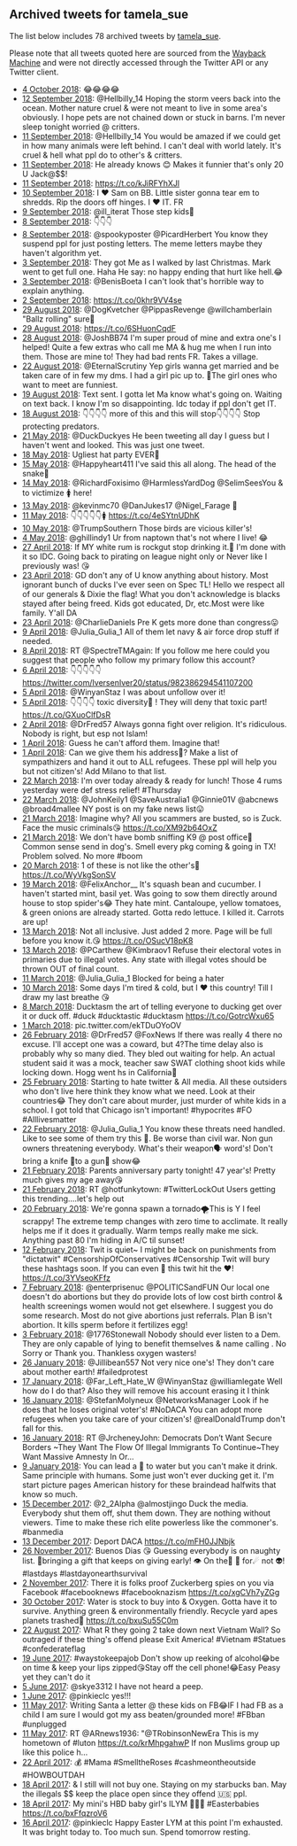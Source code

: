 ## Archived tweets for tamela_sue

The list below includes 78 archived tweets by
[tamela_sue](https://twitter.com/tamela_sue).

Please note that all tweets quoted here are sourced from the
[Wayback Machine](https://web.archive.org) and were not directly accessed through the Twitter API or
any Twitter client.

* [ 4 October 2018](https://web.archive.org/web/20181004064858/https://twitter.com/tamela_sue/status/1047740343653998593): 😂😂😂😂 <!--1047740343653998593-->
* [12 September 2018](https://web.archive.org/web/20180912001302/https://twitter.com/tamela_sue/status/1039668170741739520): @Hellbilly_14 Hoping the storm veers back into the ocean. Mother nature cruel &amp; were not meant to live in some area's obviously. I hope pets are not chained down or stuck in barns. I'm never sleep tonight worried @ critters. <!--1039668170741739520-->
* [11 September 2018](https://web.archive.org/web/20180911231049/https://twitter.com/tamela_sue/status/1039652513413296128): @Hellbilly_14 You would be amazed if we could get in how many animals were left behind. I can't deal with world lately. It's cruel &amp; hell what ppl do to other's &amp; critters. <!--1039652513413296128-->
* [11 September 2018](https://web.archive.org/web/20180911125856/https://twitter.com/tamela_sue/status/1039498527938945025): He already knows 😊 Makes it funnier that's only 20 U Jack@$$! <!--1039498527938945025-->
* [11 September 2018](https://web.archive.org/web/20180911000509/https://twitter.com/tamela_sue/status/1039303798970306561): https://t.co/kJiRFYhXJl <!--1039303798970306561-->
* [10 September 2018](https://web.archive.org/web/20180910010334/https://twitter.com/tamela_sue/status/1038956112131903488): I ❤ Sam on BB. Little sister gonna tear em to shredds. Rip the doors off hinges. I ❤ IT. FR <!--1038956112131903488-->
* [ 9 September 2018](https://web.archive.org/web/20180909160424/https://twitter.com/tamela_sue/status/1038820426397433856): @ill_iterat Those step kids🤔 <!--1038820426397433856-->
* [ 8 September 2018](https://web.archive.org/web/20180908160309/https://twitter.com/tamela_sue/status/1038457723975815169): 👇👇👇 <!--1038457723975815169-->
* [ 8 September 2018](https://web.archive.org/web/20180908153440/https://twitter.com/tamela_sue/status/1038450555906076672): @spookyposter @PicardHerbert You know they suspend ppl for just posting letters. The meme letters maybe they haven't algorithm yet. <!--1038450555906076672-->
* [ 3 September 2018](https://web.archive.org/web/20180903181038/https://twitter.com/tamela_sue/status/1036677866849804295): They got Me as I walked by last Christmas. Mark went to get full one. Haha He say: no happy ending that hurt like hell.😂 <!--1036677866849804295-->
* [ 3 September 2018](https://web.archive.org/web/20180903180548/https://twitter.com/tamela_sue/status/1036676650522615813): @BenisBoeta I can't look that's horrible way to explain anything. <!--1036676650522615813-->
* [ 2 September 2018](https://web.archive.org/web/20180902115243/https://twitter.com/tamela_sue/status/1036220373166186496): https://t.co/0khr9VV4se <!--1036220373166186496-->
* [29 August 2018](https://web.archive.org/web/20180829005908/https://twitter.com/tamela_sue/status/1034606342059827200): @DogKvetcher @PippasRevenge @willchamberlain "Ballz rolling" sure👀 <!--1034606342059827200-->
* [29 August 2018](https://web.archive.org/web/20180829004606/https://twitter.com/tamela_sue/status/1034603062118236161): https://t.co/6SHuonCqdF <!--1034603062118236161-->
* [28 August 2018](https://web.archive.org/web/20180828175907/https://twitter.com/tamela_sue/status/1034500641421512704): @JoshBB74 I'm super proud of mine and extra one's I helped! Quite a few extras who call me MA &amp; hug me when I run into them. Those are mine to! They had bad rents FR. Takes a village. <!--1034500641421512704-->
* [22 August 2018](https://web.archive.org/web/20180822024056/https://twitter.com/tamela_sue/status/1032095245796827137): @EternalScrutiny Yep girls wanna get married and be taken care of in few my dms. I had a girl pic up to. 🤔The girl ones who want to meet are funniest. <!--1032095245796827137-->
* [19 August 2018](https://web.archive.org/web/20180819133421/https://twitter.com/tamela_sue/status/1031172519888347136): Text sent. I gotta let Ma know what's going on. Waiting on text back. I know I'm so disappointing. Idc today if ppl don't get IT. <!--1031172519888347136-->
* [18 August 2018](https://web.archive.org/web/20180818222148/https://twitter.com/tamela_sue/status/1030942869178277888): 👇👇👇👇 more of this and this will stop👇👇👇👇 Stop protecting predators. <!--1030942869178277888-->
* [21 May 2018](https://web.archive.org/web/20180521013435/https://twitter.com/tamela_sue/status/998376476809617408): @DuckDuckyes He been tweeting all day I guess but I haven't went and looked. This was just one tweet. <!--998376476809617408-->
* [18 May 2018](https://web.archive.org/web/20180518123505/https://twitter.com/tamela_sue/status/997455533463437312): Ugliest hat party EVER🙊 <!--997455533463437312-->
* [15 May 2018](https://web.archive.org/web/20180515162636/https://twitter.com/tamela_sue/status/996426632960401411): @Happyheart411 I've said this all along. The head of the snake🐍 <!--996426632960401411-->
* [14 May 2018](https://web.archive.org/web/20180514222432/https://twitter.com/tamela_sue/status/996154321946529792): @RichardFoxisimo @HarmlessYardDog @SelimSeesYou &amp; to victimize 🚺 here! <!--996154321946529792-->
* [13 May 2018](https://web.archive.org/web/20180513102100/https://twitter.com/tamela_sue/status/995609850951491584): @kevinmc70 @DanJukes17 @Nigel_Farage 🙌 <!--995609850951491584-->
* [11 May 2018](https://web.archive.org/web/20180511114827/https://twitter.com/tamela_sue/status/994907082750070785): 👇👇👇👇👇🚺 https://t.co/4eSYtnUDhK <!--994907082750070785-->
* [10 May 2018](https://web.archive.org/web/20180510000654/https://twitter.com/tamela_sue/status/994368144025313281): @TrumpSouthern Those birds are vicious killer's! <!--994368144025313281-->
* [ 4 May 2018](https://web.archive.org/web/20180504210145/https://twitter.com/tamela_sue/status/992509610178371585): @ghillindy1 Ur from naptown that's not where I live! 😂 <!--992509610178371585-->
* [27 April 2018](https://web.archive.org/web/20180427165820/https://twitter.com/tamela_sue/status/989911637300858881): If MY white rum is rockgut stop drinking it.🙊 I'm done with it so IDC. Going back to pirating on league night only or Never like I previously was! 😘 <!--989911637300858881-->
* [23 April 2018](https://web.archive.org/web/20180423225007/https://twitter.com/tamela_sue/status/988550615017181184): GD don't any of U know anything about history. Most ignorant bunch of ducks I've ever seen on Spec TL! Hello we respect all of our generals &amp; Dixie the flag! What you don't acknowledge is blacks stayed after being freed. Kids got educated, Dr, etc.Most were like family. Y'all DA <!--988550615017181184-->
* [23 April 2018](https://web.archive.org/web/20180423185034/https://twitter.com/tamela_sue/status/988490330281570304): @CharlieDaniels Pre K gets more done than congress😛 <!--988490330281570304-->
* [ 9 April 2018](https://web.archive.org/web/20180409170732/https://twitter.com/tamela_sue/status/983390970988449792): @Julia_Gulia_1 All of them let navy &amp; air force drop stuff if needed. <!--983390970988449792-->
* [ 8 April 2018](https://web.archive.org/web/20180408163108/https://twitter.com/tamela_sue/status/983019422767075329): RT @SpectreTMAgain: If you follow me here could you suggest that people who follow my primary follow this account? <!--983019422767075329-->
* [ 6 April 2018](https://web.archive.org/web/20180406224100/https://twitter.com/tamela_sue/status/982387719564382208): 👇👇👇👇👇 https://twitter.com/IversenIver20/status/982386294541107200 <!--982387719564382208-->
* [ 5 April 2018](https://web.archive.org/web/20180405102240/https://twitter.com/tamela_sue/status/981839531484893184): @WinyanStaz I was about unfollow over it! <!--981839531484893184-->
* [ 5 April 2018](https://web.archive.org/web/20180405022359/https://twitter.com/tamela_sue/status/981719066883829760): 👇👇👇👇 toxic diversity🙌 ! They will deny that toxic part! https://t.co/GXuoClfDsR <!--981719066883829760-->
* [ 2 April 2018](https://web.archive.org/web/20180402214045/https://twitter.com/tamela_sue/status/980923013163094016): @DrFred57 Always gonna fight over religion. It's ridiculous. Nobody is right, but esp not Islam! <!--980923013163094016-->
* [ 1 April 2018](https://web.archive.org/web/20180401154150/https://twitter.com/tamela_sue/status/980470129044664321): Guess he can't afford them. Imagine that! <!--980470129044664321-->
* [ 1 April 2018](https://web.archive.org/web/20180401150206/https://twitter.com/tamela_sue/status/980460159821668352): Can we give them his address🤔? Make a list of sympathizers and hand it out to ALL refugees. These ppl will help you but not citizen's! Add Milano to that list. <!--980460159821668352-->
* [22 March 2018](https://web.archive.org/web/20180322153902/https://twitter.com/tamela_sue/status/976845717636616194): I'm over today already &amp; ready for lunch! Those 4 rums yesterday were def stress relief! #Thursday <!--976845717636616194-->
* [22 March 2018](https://web.archive.org/web/20180322115444/https://twitter.com/tamela_sue/status/976789270693339136): @JohnKeily1 @SaveAustralia1 @Ginnie01V @abcnews @broad4mallee NY post is on my fake news list😛 <!--976789270693339136-->
* [21 March 2018](https://web.archive.org/web/20180321165949/https://twitter.com/tamela_sue/status/976503659579170816): Imagine why? All you scammers are busted, so is Zuck. Face the music criminals😘 https://t.co/XM92b64OxZ <!--976503659579170816-->
* [21 March 2018](https://web.archive.org/web/20180321012519/https://twitter.com/tamela_sue/status/976268484974956544): We don't have bomb sniffing K9 @ post office🤔 Common sense send in dog's. Smell every pkg coming &amp; going in TX! Problem solved. No more #boom <!--976268484974956544-->
* [20 March 2018](https://web.archive.org/web/20180320021549/https://twitter.com/tamela_sue/status/975918805833707520): 1 of these is not like the other's🤔 https://t.co/WyVkgSonSV <!--975918805833707520-->
* [19 March 2018](https://web.archive.org/web/20180319113151/https://twitter.com/tamela_sue/status/975696348329709569): @FelixAnchor__ It's squash bean and cucumber. I haven't started mint, basil yet. Was going to sow them directly around house to stop spider's😂 They hate mint. Cantaloupe, yellow tomatoes, &amp; green onions are already started. Gotta redo lettuce. I killed it. Carrots are up! <!--975696348329709569-->
* [13 March 2018](https://web.archive.org/web/20180313093736/https://twitter.com/tamela_sue/status/973493269199032320): Not all inclusive. Just added 2 more. Page will be full before you know it.😘 https://t.co/OSucV18pK8 <!--973493269199032320-->
* [13 March 2018](https://web.archive.org/web/20180313092751/https://twitter.com/tamela_sue/status/973490815535337473): @PCarthew @Kimbraov1 Refuse their electoral votes in primaries due to illegal votes. Any state with illegal votes should be thrown OUT of final count. <!--973490815535337473-->
* [11 March 2018](https://web.archive.org/web/20180311095851/https://twitter.com/tamela_sue/status/972773841176092672): @Julia_Gulia_1 Blocked for being a hater <!--972773841176092672-->
* [10 March 2018](https://web.archive.org/web/20180310005011/https://twitter.com/tamela_sue/status/972273376839524353): Some days I'm tired &amp; cold, but I ❤ this country! Till I draw my last breathe 😘 <!--972273376839524353-->
* [ 8 March 2018](https://web.archive.org/web/20180308224042/https://twitter.com/tamela_sue/status/971878403438731265): Ducktasm the art of telling everyone to ducking get over it or duck off. #duck #ducktastic #ducktasm https://t.co/GotrcWxu65 <!--971878403438731265-->
* [ 1 March 2018](https://web.archive.org/web/20180301123016/https://twitter.com/tamela_sue/status/969187935169007616): pic.twitter.com/ekTDuOYoOV <!--969187935169007616-->
* [26 February 2018](https://web.archive.org/web/20180226175357/https://twitter.com/tamela_sue/status/968182361769828353): @DrFred57 @FoxNews If there was really 4 there no excuse. I'll accept one was a coward, but 4?The time delay also is probably why so many died. They bled out waiting for help. An actual student said it was a mock, teacher saw SWAT clothing shoot kids while locking down. Hogg went hs in California🤔 <!--968182361769828353-->
* [25 February 2018](https://web.archive.org/web/20180225092056/https://twitter.com/tamela_sue/status/967690869037035520): Starting to hate twitter &amp; All media. All these outsiders who don't live here think they know what we need. Look at their countries😂 They don't care about murder, just murder of white kids in a school. I got told that Chicago isn't important! #hypocrites #FO #Alllivesmatter <!--967690869037035520-->
* [22 February 2018](https://web.archive.org/web/20180222032224/https://twitter.com/tamela_sue/status/966513477560012801): @Julia_Gulia_1 You know these threats need handled. Like to see some of them try this 💩. Be worse than civil war. Non gun owners threatening everybody. What's their weapon🗣 word's! Don't bring a knife 🔪to a gun💪 show😂 <!--966513477560012801-->
* [21 February 2018](https://web.archive.org/web/20180221210308/https://twitter.com/tamela_sue/status/966418031982374918): Parents anniversary party tonight! 47 year's! Pretty much gives my age away😘 <!--966418031982374918-->
* [21 February 2018](https://web.archive.org/web/20180221140406/https://twitter.com/tamela_sue/status/966312578778648577): RT @hotfunkytown: #TwitterLockOut  Users getting this trending....let's help out <!--966312578778648577-->
* [20 February 2018](https://web.archive.org/web/20180220123931/https://twitter.com/tamela_sue/status/965928904841101312): We're gonna spawn a tornado🌪This is Y I feel scrappy! The extreme temp changes with zero time to acclimate.  It really helps me if it does it gradually. Warm temps really make me sick. Anything past 80 I'm hiding in A/C til sunset! <!--965928904841101312-->
* [12 February 2018](https://web.archive.org/web/20180212044046/https://twitter.com/tamela_sue/status/962909320529707008): Twit is quiet~ I might be back on punishments from "dictatwit" #CensorshipOfConservatives #Censorship  Twit will bury these hashtags soon. If you can even 👀 this twit hit the ❤! https://t.co/3YVseoKFfz <!--962909320529707008-->
* [ 7 February 2018](https://web.archive.org/web/20180207011010/https://twitter.com/tamela_sue/status/961044381980610560): @enterprisenuc @POLITICSandFUN Our local one doesn't do abortions but they do provide lots of low cost birth control &amp; health screenings women would not get elsewhere. I suggest you do some research. Most do not give abortions just referrals. Plan B isn't abortion. It kills sperm before it fertilizes egg! <!--961044381980610560-->
* [ 3 February 2018](https://web.archive.org/web/20180203004309/https://twitter.com/tamela_sue/status/959588031559806978): @1776Stonewall Nobody should ever listen to a Dem. They are only capable of lying to benefit themselves &amp; name calling . No Sorry or Thank you. Thankless oxygen wasters! <!--959588031559806978-->
* [26 January 2018](https://web.archive.org/web/20180126115559/https://twitter.com/tamela_sue/status/956858252691759114): @Jillibean557 Not very nice one's! They don't care about mother earth! #failedprotest <!--956858252691759114-->
* [17 January 2018](https://web.archive.org/web/20180117105352/https://twitter.com/tamela_sue/status/953581129705164801): @Far_Left_Hate_W @WinyanStaz @williamlegate Well how do I do that? Also they will remove his account erasing it I think <!--953581129705164801-->
* [16 January 2018](https://web.archive.org/web/20180116133921/https://twitter.com/tamela_sue/status/953260387083931651): @StefanMolyneux @NetworksManager Look if he does that he loses original voter's! #NoDACA You can adopt more refugees when you take care of your citizen's! @realDonaldTrump don't fall for this. <!--953260387083931651-->
* [16 January 2018](https://web.archive.org/web/20180116053216/https://twitter.com/tamela_sue/status/953137808566312960): RT @JrcheneyJohn: Democrats Don’t Want Secure Borders ~They Want The Flow Of Illegal Immigrants To Continue~They Want Massive Amnesty In Or… <!--953137808566312960-->
* [ 9 January 2018](https://web.archive.org/web/20180109030353/https://twitter.com/tamela_sue/status/950563751601860608): You can lead a 🏇 to water but you can't make it drink. Same principle with humans. Some just won't ever ducking get it. I'm start picture pages American history for these braindead halfwits that know so much. <!--950563751601860608-->
* [15 December 2017](https://web.archive.org/web/20171215112619/https://twitter.com/tamela_sue/status/941630496450203648): @2_2Alpha @almostjingo Duck the media. Everybody shut them off, shut them down. They are nothing without viewers. Time to make these rich elite powerless like the commoner's. #banmedia <!--941630496450203648-->
* [13 December 2017](https://web.archive.org/web/20171213112845/https://twitter.com/tamela_sue/status/940906333087334400): Deport DACA https://t.co/mFH0JJNbjk <!--940906333087334400-->
* [26 November 2017](https://web.archive.org/web/20171126125346/https://twitter.com/tamela_sue/status/934767134537863168): Buenos Dias 😘 Guessing everybody is on naughty list. 🎅bringing a gift that keeps on giving early! 👁 On the🌃 🌌 for☄ not 👽! #lastdays #lastdayonearthsurvival <!--934767134537863168-->
* [ 2 November 2017](https://web.archive.org/web/20171102095823/https://twitter.com/tamela_sue/status/926025689102417920): There it is folks proof Zuckerberg spies on you via Facebook #facebooknews #facebooknazism https://t.co/xgCVh7yZGg <!--926025689102417920-->
* [30 October 2017](https://web.archive.org/web/20171030223442/https://twitter.com/tamela_sue/status/925128858826928129): Water is stock to buy into &amp; Oxygen. Gotta have it to survive. Anything green &amp; environmentally friendly. Recycle yard apes planets trashed🙊 https://t.co/bxuSu55C0m <!--925128858826928129-->
* [22 August 2017](https://web.archive.org/web/20170822164018/https://twitter.com/tamela_sue/status/900034908411879424): What R they going 2 take down next Vietnam Wall? So outraged if these thing's offend please Exit America! #Vietnam #Statues #confederateflag <!--900034908411879424-->
* [19 June 2017](https://web.archive.org/web/20170619152034/https://twitter.com/tamela_sue/status/876822019471495169): #waystokeepajob Don't show up reeking of alcohol😂be on time &amp; keep your lips zipped😘Stay off the cell phone!😂Easy Peasy yet they can't do it <!--876822019471495169-->
* [ 5 June 2017](https://web.archive.org/web/20170605114555/https://twitter.com/tamela_sue/status/871694570886770689): @skye3312 I have not heard a peep. <!--871694570886770689-->
* [ 1 June 2017](https://web.archive.org/web/20170601020514/https://twitter.com/tamela_sue/status/870098885707956227): @pinkieclc yes!!! <!--870098885707956227-->
* [11 May 2017](https://web.archive.org/web/20170511213919/https://twitter.com/tamela_sue/status/862784208267354112): Writing Santa a letter @ these kids on FB😂IF I had FB as a child I am sure I would got my ass beaten/grounded more!  #FBban #unplugged <!--862784208267354112-->
* [11 May 2017](https://web.archive.org/web/20170511210217/https://twitter.com/tamela_sue/status/862774888523812864): RT @ARnews1936: "@TRobinsonNewEra This is my hometown of #luton  https://t.co/krMhpgahwP If non Muslims group up like this police h…  <!--862774888523812864-->
* [22 April 2017](https://web.archive.org/web/20170422011201/https://twitter.com/tamela_sue/status/855589978654552064): 💰 #Mama #SmelltheRoses #cashmeontheoutside #HOWBOUTDAH <!--855589978654552064-->
* [18 April 2017](https://web.archive.org/web/20170712063653/https://twitter.com/tamela_sue/status/854348682489192448?lang=en-gb): & I still will not buy one.  Staying on my starbucks ban.  May the illegals $$ keep the place open since they offend 🇺🇸 ppl. <!--854348682489192448-->
* [18 April 2017](https://web.archive.org/web/20170418003613/https://twitter.com/tamela_sue/status/854131413620330496): My mini's HBD baby girl's ILYM 🐇🐣🐰 #Easterbabies https://t.co/bxFfqzroV6 <!--854131413620330496-->
* [16 April 2017](https://web.archive.org/web/20170416013115/https://twitter.com/tamela_sue/status/853420487489335297): @pinkieclc Happy Easter LYM at this point I'm exhausted. It was bright today to. Too much sun.  Spend tomorrow resting. <!--853420487489335297-->
